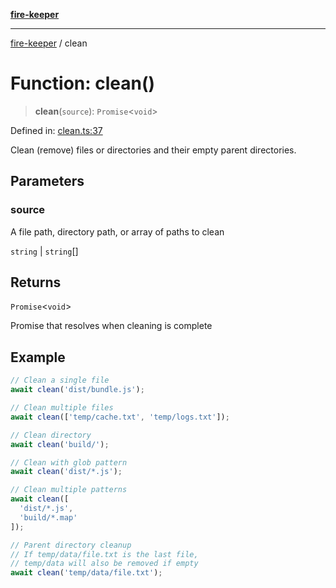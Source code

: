 [**fire-keeper**](../README.md)

***

[fire-keeper](../README.md) / clean

# Function: clean()

> **clean**(`source`): `Promise`\<`void`\>

Defined in: [clean.ts:37](https://github.com/phonowell/fire-keeper/blob/main/src/clean.ts#L37)

Clean (remove) files or directories and their empty parent directories.

## Parameters

### source

A file path, directory path, or array of paths to clean

`string` | `string`[]

## Returns

`Promise`\<`void`\>

Promise that resolves when cleaning is complete

## Example

```typescript
// Clean a single file
await clean('dist/bundle.js');

// Clean multiple files
await clean(['temp/cache.txt', 'temp/logs.txt']);

// Clean directory
await clean('build/');

// Clean with glob pattern
await clean('dist/*.js');

// Clean multiple patterns
await clean([
  'dist/*.js',
  'build/*.map'
]);

// Parent directory cleanup
// If temp/data/file.txt is the last file,
// temp/data will also be removed if empty
await clean('temp/data/file.txt');
```
